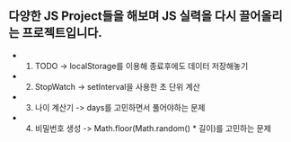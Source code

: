 ## 다양한 JS Project들을 해보며 JS 실력을 다시 끌어올리는 프로젝트입니다.

- 1. TODO -> localStorage를 이용해 종료후에도 데이터 저장해놓기
- 2. StopWatch -> setInterval을 사용한 초 단위 계산
- 3. 나이 계산기 -> days를 고민하면서 풀어야하는 문제
- 4. 비밀번호 생성 -> Math.floor(Math.random() * 길이)를 고민하는 문제